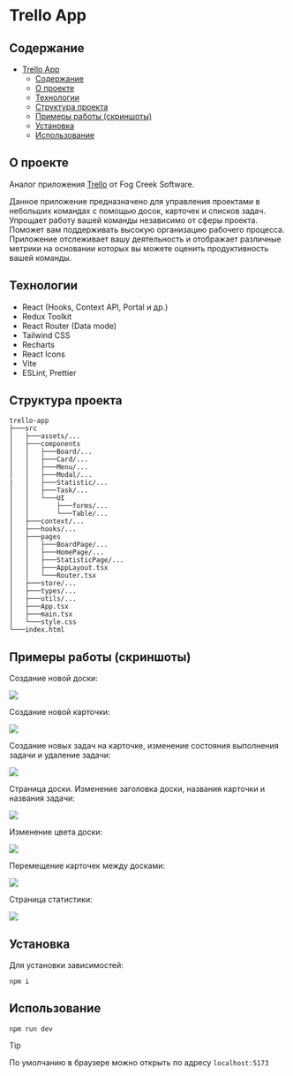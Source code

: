 # Trello App

## Содержание

- [Trello App](#trello-app)
  - [Содержание](#содержание)
  - [О проекте](#о-проекте)
  - [Технологии](#технологии)
  - [Структура проекта](#структура-проекта)
  - [Примеры работы (скриншоты)](#примеры-работы-скриншоты)
  - [Установка](#установка)
  - [Использование](#использование)

## О проекте

Аналог приложения [Trello](https://trello.com/) от Fog Creek Software.

Данное приложение предназначено для управления проектами в небольших командах с помощью досок, карточек и списков задач. Упрощает работу вашей команды независимо от сферы проекта. Поможет вам поддерживать высокую организацию рабочего процесса. Приложение отслеживает вашу деятельность и отображает различные метрики на основании которых вы можете оценить продуктивность вашей команды.

## Технологии

- React (Hooks, Context API, Portal и др.)
- Redux Toolkit
- React Router (Data mode)
- Tailwind CSS
- Recharts
- React Icons
- Vite
- ESLint, Prettier

## Структура проекта

```
trello-app
├───src
│   ├───assets/...
│   ├───components
│   │   ├───Board/...
│   │   ├───Card/...
│   │   ├───Menu/...
│   │   ├───Modal/...
|   │   ├───Statistic/...
│   │   ├───Task/...
│   │   └───UI
│   │       ├───forms/...
│   │       └───Table/...
│   ├───context/...
│   ├───hooks/...
│   ├───pages
│   │   ├───BoardPage/...
│   │   ├───HomePage/...
│   │   ├───StatisticPage/...
│   │   ├───AppLayout.tsx
│   │   └───Router.tsx
│   ├───store/...
│   ├───types/...
│   ├───utils/...
│   ├───App.tsx
│   ├───main.tsx
│   └───style.css
└───index.html
```

## Примеры работы (скриншоты)

Создание новой доски:

![](readme-assets/create-board.gif)

Создание новой карточки:

![](readme-assets/create-card.gif)

Создание новых задач на карточке, изменение состояния выполнения задачи и удаление задачи:

![](readme-assets/create-task.gif)

Страница доски. Изменение заголовка доски, названия карточки и названия задачи:

![](readme-assets/board-page-rename.gif)

Изменение цвета доски:

![](readme-assets/board-color.gif)

Перемещение карточек между досками:

![](readme-assets/card-move.gif)

Страница статистики:

![](readme-assets/statistic.png)

## Установка

Для установки зависимостей:

```
npm i
```

## Использование

```
npm run dev
```

> [!TIP]
> По умолчанию в браузере можно открыть по адресу `localhost:5173`
